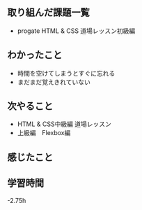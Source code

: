 ## 取り組んだ課題一覧
   - progate HTML & CSS 道場レッスン初級編

## わかったこと
   - 時間を空けてしまうとすぐに忘れる
   - まだまだ覚えきれていない

## 次やること
   - HTML & CSS中級編 道場レッスン
   - 上級編　Flexbox編


## 感じたこと


## 学習時間
   -2.75h